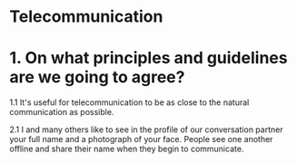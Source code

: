# Telecommunication

# 1. On what principles and guidelines are we going to agree?
1.1 It's useful for telecommunication to be as close to the natural communication as possible.

2.1 I and many others like to see in the profile of our conversation partner your full name and a photograph of your face.
People see one another offline and share their name when they begin to communicate.